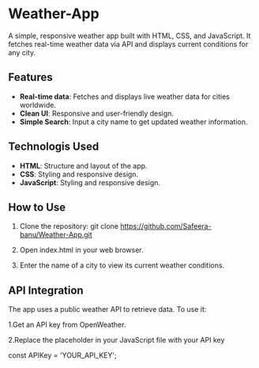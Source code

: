 # Weather-App
A simple, responsive weather app built with HTML, CSS, and JavaScript. It fetches real-time weather data via API and displays current conditions for any city.

## Features

- **Real-time data**: Fetches and displays live weather data for cities worldwide.
- **Clean UI**: Responsive and user-friendly design.
- **Simple Search**: Input a city name to get updated weather information.

## Technologis Used

- **HTML**: Structure and layout of the app.
- **CSS**: Styling and responsive design.
- **JavaScript**: Styling and responsive design.

## How to Use

1. Clone the repository:
   git clone https://github.com/Safeera-banu/Weather-App.git

2. Open index.html in your web browser.

3. Enter the name of a city to view its current weather conditions.


## API Integration

The app uses a public weather API to retrieve data. To use it:

1.Get an API key from OpenWeather.

2.Replace the placeholder in your JavaScript file with your API key

  const APIKey = 'YOUR_API_KEY';

   

